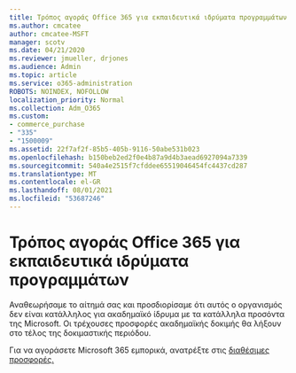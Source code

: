 ```yaml
---
title: Τρόπος αγοράς Office 365 για εκπαιδευτικά ιδρύματα προγραμμάτων
ms.author: cmcatee
author: cmcatee-MSFT
manager: scotv
ms.date: 04/21/2020
ms.reviewer: jmueller, drjones
ms.audience: Admin
ms.topic: article
ms.service: o365-administration
ROBOTS: NOINDEX, NOFOLLOW
localization_priority: Normal
ms.collection: Adm_O365
ms.custom:
- commerce_purchase
- "335"
- "1500009"
ms.assetid: 22f7af2f-85b5-405b-9116-50abe531b023
ms.openlocfilehash: b150beb2ed2f0e4b87a9d4b3aead6927094a7339
ms.sourcegitcommit: 540a4e2515f7cfddee65519046454fc4437cd287
ms.translationtype: MT
ms.contentlocale: el-GR
ms.lasthandoff: 08/01/2021
ms.locfileid: "53687246"
---
```

# <a name="how-to-purchase-office-365-education-plans"></a>Τρόπος αγοράς Office 365 για εκπαιδευτικά ιδρύματα προγραμμάτων

Αναθεωρήσαμε το αίτημά σας και προσδιορίσαμε ότι αυτός ο οργανισμός δεν είναι κατάλληλος για ακαδημαϊκό ίδρυμα με τα κατάλληλα προσόντα της Microsoft. Οι τρέχουσες προσφορές ακαδημαϊκής δοκιμής θα λήξουν στο τέλος της δοκιμαστικής περιόδου.
  
Για να αγοράσετε Microsoft 365 εμπορικά, ανατρέξτε στις [διαθέσιμες προσφορές.](https://go.microsoft.com/fwlink/p/?linkid=868433)  